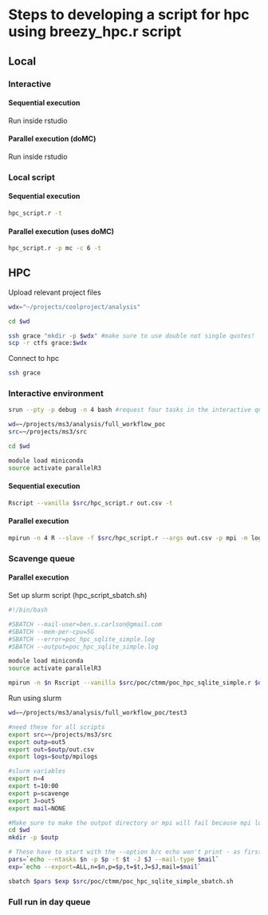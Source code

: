 # Steps to developing a script for hpc using breezy_hpc.r script

## Local

### Interactive

#### Sequential execution

Run inside rstudio

#### Parallel execution (doMC)

Run inside rstudio

### Local script

#### Sequential execution

``` bash
hpc_script.r -t
```

#### Parallel execution (uses doMC)

``` bash
hpc_script.r -p mc -c 6 -t
```

## HPC

Upload relevant project files

``` bash
wdx="~/projects/coolproject/analysis"

cd $wd

ssh grace "mkdir -p $wdx" #make sure to use double not single quotes!
scp -r ctfs grace:$wdx
```

Connect to hpc

``` bash
ssh grace
```

### Interactive environment

``` bash
srun --pty -p debug -n 4 bash #request four tasks in the interactive queue

wd=~/projects/ms3/analysis/full_workflow_poc
src=~/projects/ms3/src

cd $wd

module load miniconda
source activate parallelR3
```

#### Sequential execution

``` bash
Rscript --vanilla $src/hpc_script.r out.csv -t
```

#### Parallel execution

``` bash
mpirun -n 4 R --slave -f $src/hpc_script.r --args out.csv -p mpi -m logs -t
```

### Scavenge queue

#### Parallel execution

Set up slurm script (hpc_script_sbatch.sh)

``` bash
#!/bin/bash

#SBATCH --mail-user=ben.s.carlson@gmail.com
#SBATCH --mem-per-cpu=5G
#SBATCH --error=poc_hpc_sqlite_simple.log
#SBATCH --output=poc_hpc_sqlite_simple.log

module load miniconda
source activate parallelR3

mpirun -n $n Rscript --vanilla $src/poc/ctmm/poc_hpc_sqlite_simple.r $out -p mpi -m $logs
```

Run using slurm

``` bash
wd=~/projects/ms3/analysis/full_workflow_poc/test3

#need these for all scripts
export src=~/projects/ms3/src
export outp=out5
export out=$outp/out.csv
export logs=$outp/mpilogs

#slurm variables
export n=4
export t=10:00
export p=scavenge
export J=out5
export mail=NONE

#Make sure to make the output directory or mpi will fail because mpi log files go here
cd $wd
mkdir -p $outp

# These have to start with the --option b/c echo won't print - as first character
pars=`echo --ntasks $n -p $p -t $t -J $J --mail-type $mail`
exp=`echo --export=ALL,n=$n,p=$p,t=$t,J=$J,mail=$mail`

sbatch $pars $exp $src/poc/ctmm/poc_hpc_sqlite_simple_sbatch.sh
```

### Full run in day queue

